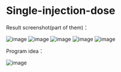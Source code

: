 # Single-injection-dose
Result screenshot(part of them)：

![image](https://github.com/Rbxh2823/Single-injection-dose/assets/162082907/6fa13e48-ba8b-4786-b586-5c6ada187715)
![image](https://github.com/Rbxh2823/Single-injection-dose/assets/162082907/d5ca0408-6088-4514-93a4-a01d51e7eee9)
![image](https://github.com/Rbxh2823/Single-injection-dose/assets/162082907/25ba35d9-a256-4041-b5b0-4bbf815e6e6e)
![image](https://github.com/Rbxh2823/Single-injection-dose/assets/162082907/54cc0a96-add0-4004-a642-5843dc21c66c)
![image](https://github.com/Rbxh2823/Single-injection-dose/assets/162082907/7e8e583f-7fb2-4f2b-807a-690b7768dba2)

Program idea：

![image](https://github.com/Rbxh2823/Single-injection-dose/assets/162082907/cde75239-4896-4688-ac87-8907261bf2ab)

